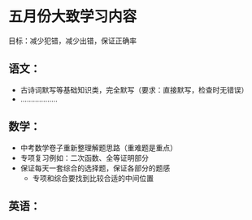 # 五月份大致学习内容
目标：减少犯错，减少出错，保证正确率
## 语文：
- 古诗词默写等基础知识类，完全默写（要求：直接默写，检查时无错误）
- ………………

## 数学：
- 中考数学卷子重新整理解题思路（重难题是重点）
- 专项复习例如：二次函数、全等证明部分
- 保证每天一套综合的选择题，保证各部分的题感
	- 专项和综合要找到比较合适的中间位置
## 英语：




